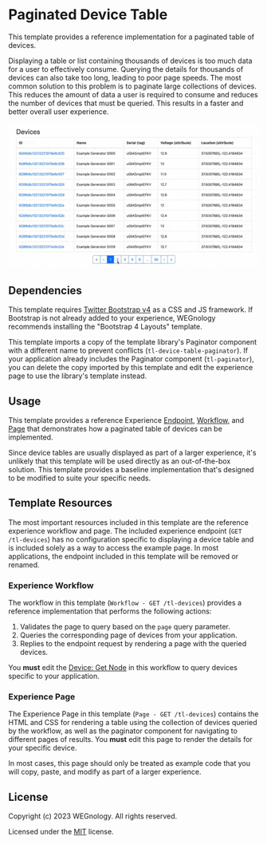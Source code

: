 # Paginated Device Table

This template provides a reference implementation for a paginated table of devices.

Displaying a table or list containing thousands of devices is too much data for a user to effectively consume. Querying the details for thousands of devices can also take too long, leading to poor page speeds. The most common solution to this problem is to paginate large collections of devices. This reduces the amount of data a user is required to consume and reduces the number of devices that must be queried. This results in a faster and better overall user experience.

![WEGnology Paginated Device Table](./losant-paginated-device-table.gif)

## Dependencies
This template requires [Twitter Bootstrap v4](https://getbootstrap.com/) as a CSS and JS framework. If Bootstrap is not already added to your experience, WEGnology recommends installing the "Bootstrap 4 Layouts" template.

This template imports a copy of the template library's Paginator component with a different name to prevent conflicts (`tl-device-table-paginator`). If your application already includes the Paginator component (`tl-paginator`), you can delete the copy imported by this template and edit the experience page to use the library's template instead.

## Usage
This template provides a reference Experience [Endpoint](https://docs.app.wnology.io/experiences/endpoints/), [Workflow](https://docs.app.wnology.io/workflows/experience-workflows/), and [Page](https://docs.app.wnology.io/experiences/views/#pages) that demonstrates how a paginated table of devices can be implemented.

Since device tables are usually displayed as part of a larger experience, it's unlikely that this template will be used directly as an out-of-the-box solution. This template provides a baseline implementation that's designed to be modified to suite your specific needs.

## Template Resources
The most important resources included in this template are the reference experience workflow and page. The included experience endpoint (`GET /tl-devices`) has no configuration specific to displaying a device table and is included solely as a way to access the example page. In most applications, the endpoint included in this template will be removed or renamed.

### Experience Workflow
The workflow in this template (`Workflow - GET /tl-devices`) provides a reference implementation that performs the following actions:

1. Validates the page to query based on the `page` query parameter.
1. Queries the corresponding page of devices from your application.
1. Replies to the endpoint request by rendering a page with the queried devices.

You **must** edit the [Device: Get Node](https://docs.app.wnology.io/workflows/data/get-device/) in this workflow to query devices specific to your application.

### Experience Page
The Experience Page in this template (`Page - GET /tl-devices`) contains the HTML and CSS for rendering a table using the collection of devices queried by the workflow, as well as the paginator component for navigating to different pages of results. You **must** edit this page to render the details for your specific device.

In most cases, this page should only be treated as example code that you will copy, paste, and modify as part of a larger experience.

## License

Copyright (c) 2023 WEGnology. All rights reserved.

Licensed under the [MIT](https://github.com/WEGnology/wegnology-templates/blob/master/LICENSE.txt) license.